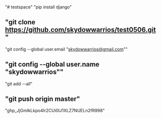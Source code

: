 "# testspace" 
"pip install django" 

"git clone https://github.com/skydowwarrios/test0506.git"
----------------------------------------------------------------
"git config --global user.email "skydowwarrios@gmail.com""

"git config --global user.name "skydowwarrios""
----------------------------------------------------------------
"git add --all"

"git push origin master"
----------------------------------------------------------------
"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"
